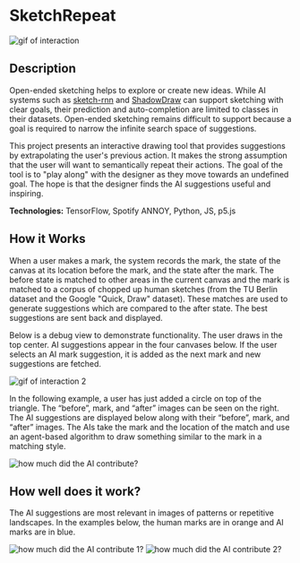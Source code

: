 # SketchRepeat

![gif of interaction](http://www.erikulberg.com/imgs/gifs/sketchrepeat1.gif)

## Description

Open-ended sketching helps to explore or create new ideas. While AI systems such as [sketch-rnn](https://magenta.tensorflow.org/assets/sketch_rnn_demo/index.html) and [ShadowDraw](http://vision.cs.utexas.edu/projects/shadowdraw/shadowdraw.html) can support sketching with clear goals, their prediction and auto-completion are limited to classes in their datasets. Open-ended sketching remains difficult to support because a goal is required to narrow the infinite search space of suggestions.

This project presents an interactive drawing tool that provides suggestions by extrapolating the user's previous action. It makes the strong assumption that the user will want to semantically repeat their actions. The goal of the tool is to "play along" with the designer as they move towards an undefined goal. The hope is that the designer finds the AI suggestions useful and inspiring.

**Technologies:** TensorFlow, Spotify ANNOY, Python, JS, p5.js

## How it Works

When a user makes a mark, the system records the mark, the state of the canvas at its location before the mark, and the state after the mark. The before state is matched to other areas in the current canvas and the mark is matched to a corpus of chopped up human sketches (from the TU Berlin dataset and the Google "Quick, Draw" dataset). These matches are used to generate suggestions which are compared to the after state. The best suggestions are sent back and displayed.

Below is a debug view to demonstrate functionality. The user draws in the top center. AI suggestions appear in the four canvases below. If the user selects an AI mark suggestion, it is added as the next mark and new suggestions are fetched.

![gif of interaction 2](http://www.erikulberg.com/imgs/gifs/sketchrepeat2.gif)

In the following example, a user has just added a circle on top of the triangle. The “before”, mark, and “after” images can be seen on the right. The AI suggestions are displayed below along with their “before”, mark, and “after” images. The AIs take the mark and the location of the match and use an agent-based algorithm to draw something similar to the mark in a matching style.

![how much did the AI contribute?](http://www.erikulberg.com/imgs/stills/ballontri.png)

## How well does it work?

The AI suggestions are most relevant in images of patterns or repetitive landscapes. In the examples below, the human marks are in orange and AI marks are in blue.

![how much did the AI contribute 1?](http://www.erikulberg.com/imgs/stills/sketchrepeat_examples1.png)
![how much did the AI contribute 2?](http://www.erikulberg.com/imgs/stills/sketchrepeat_examples2.png)

